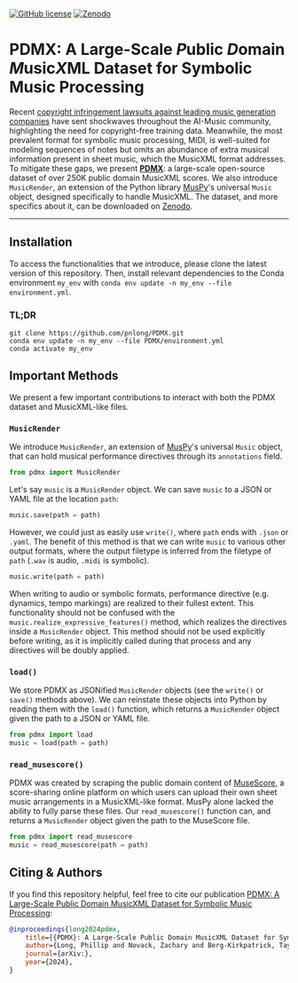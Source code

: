 [![GitHub license](https://img.shields.io/github/license/pnlong/PDMX)](https://github.com/pnlong/PDMX/blob/master/LICENSE)
[![Zenodo](https://img.shields.io/badge/Dataset-blue?logo=zenodo)](https://zenodo.org/records/13763756)
# PDMX: A Large-Scale *P*ublic *D*omain *M*usic*X*ML Dataset for Symbolic Music Processing

Recent [copyright infringement lawsuits against leading music generation companies](https://www.riaa.com/record-companies-bring-landmark-cases-for-responsible-ai-againstsuno-and-udio-in-boston-and-new-york-federal-courts-respectively) have sent shockwaves throughout the AI-Music community, highlighting the need for copyright-free training data. Meanwhile, the most prevalent format for symbolic music processing, MIDI, is well-suited for modeling sequences of notes but omits an abundance of extra musical information present in sheet music, which the MusicXML format addresses. To mitigate these gaps, we present **[PDMX]()**: a large-scale open-source dataset of over 250K public domain MusicXML scores. We also introduce `MusicRender`, an extension of the Python library [MusPy](https://hermandong.com/muspy/doc/muspy.html)'s universal `Music` object, designed specifically to handle MusicXML. The dataset, and more specifics about it, can be downloaded on [Zenodo](https://zenodo.org/records/13763756).

---

## Installation

To access the functionalities that we introduce, please clone the latest version of this repository. Then, install relevant dependencies to the Conda environment `my_env` with `conda env update -n my_env --file environment.yml`.

### TL;DR

```
git clone https://github.com/pnlong/PDMX.git
conda env update -n my_env --file PDMX/environment.yml
conda activate my_env
```



## Important Methods

We present a few important contributions to interact with both the PDMX dataset and MusicXML-like files.

### `MusicRender`

We introduce `MusicRender`, an extension of [MusPy](https://hermandong.com/muspy/doc/muspy.html)'s universal `Music` object, that can hold musical performance directives through its `annotations` field.

```python
from pdmx import MusicRender
```

Let's say `music` is a `MusicRender` object. We can save `music` to a JSON or YAML file at the location `path`:

```python
music.save(path = path)
```

However, we could just as easily use `write()`, where `path` ends with `.json` or `.yaml`. The benefit of this method is that we can write `music` to various other output formats, where the output filetype is inferred from the filetype of `path` (`.wav` is audio, `.midi` is symbolic).

```python
music.write(path = path)
```

When writing to audio or symbolic formats, performance directive (e.g. dynamics, tempo markings) are realized to their fullest extent. This functionality should not be confused with the `music.realize_expressive_features()` method, which realizes the directives inside a `MusicRender` object. This method should not be used explicitly before writing, as it is implicitly called during that process and any directives will be doubly applied.

### `load()`

We store PDMX as JSONified `MusicRender` objects (see the `write()` or `save()` methods above). We can reinstate these objects into Python by reading them with the `load()` function, which returns a `MusicRender` object given the path to a JSON or YAML file.

```python
from pdmx import load
music = load(path = path)
```

### `read_musescore()`

PDMX was created by scraping the public domain content of [MuseScore](https://musescore.com), a score-sharing online platform on which users can upload their own sheet music arrangements in a MusicXML-like format. MusPy alone lacked the ability to fully parse these files. Our `read_musescore()` function can, and returns a `MusicRender` object given the path to the MuseScore file.

```python
from pdmx import read_musescore
music = read_musescore(path = path)
```



## Citing & Authors

If you find this repository helpful, feel free to cite our publication [PDMX: A Large-Scale Public Domain MusicXML Dataset for Symbolic Music Processing]():

```bibtex
@inproceedings{long2024pdmx,
    title={{PDMX}: A Large-Scale Public Domain MusicXML Dataset for Symbolic Music Processing},
    author={Long, Phillip and Novack, Zachary and Berg-Kirkpatrick, Taylor and McAuley, Julian},
    journal={arXiv:},
    year={2024},
}
```

